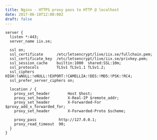```yaml
---
title: Nginx - HTTPS proxy pass to HTTP @ localhost
date: 2017-06-10T12:00:00Z
draft: false
---
```

    server {
      listen *:443;
      server_name iix.se;

      ssl on;
      ssl_certificate      /etc/letsencrypt/live/iix.se/fullchain.pem;
      ssl_certificate_key  /etc/letsencrypt/live/iix.se/privkey.pem;
      ssl_session_cache    builtin:1000  shared:SSL:10m;
      ssl_protocols        TLSv1 TLSv1.1 TLSv1.2;
      ssl_ciphers          HIGH:!aNULL:!eNULL:!EXPORT:!CAMELLIA:!DES:!MD5:!PSK:!RC4;
      ssl_prefer_server_ciphers on;

      location / {
        proxy_set_header        Host $host;
        proxy_set_header        X-Real-IP $remote_addr;
        proxy_set_header        X-Forwarded-For $proxy_add_x_forwarded_for;
        proxy_set_header        X-Forwarded-Proto $scheme;

        proxy_pass          http://127.0.0.1;
        proxy_read_timeout  90;
      }
    }

